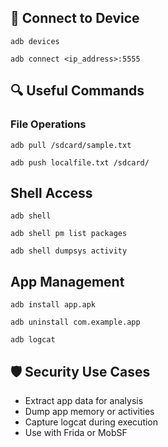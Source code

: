 
## 🔗 Connect to Device

```
adb devices
```

```
adb connect <ip_address>:5555
```

## 🔍 Useful Commands

### File Operations

```
adb pull /sdcard/sample.txt
```

```
adb push localfile.txt /sdcard/
```

## Shell Access

```
adb shell
```

```
adb shell pm list packages
```

```
adb shell dumpsys activity
```
## App Management

```
adb install app.apk
```

```
adb uninstall com.example.app
```

```
adb logcat
```
## 🛡️ Security Use Cases

- Extract app data for analysis    
- Dump app memory or activities
- Capture logcat during execution
- Use with Frida or MobSF

















